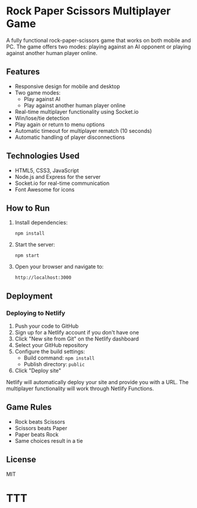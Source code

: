 # Rock Paper Scissors Multiplayer Game

A fully functional rock-paper-scissors game that works on both mobile and PC. The game offers two modes: playing against an AI opponent or playing against another human player online.

## Features

- Responsive design for mobile and desktop
- Two game modes:
  - Play against AI
  - Play against another human player online
- Real-time multiplayer functionality using Socket.io
- Win/lose/tie detection
- Play again or return to menu options
- Automatic timeout for multiplayer rematch (10 seconds)
- Automatic handling of player disconnections

## Technologies Used

- HTML5, CSS3, JavaScript
- Node.js and Express for the server
- Socket.io for real-time communication
- Font Awesome for icons

## How to Run

1. Install dependencies:
   ```
   npm install
   ```

2. Start the server:
   ```
   npm start
   ```

3. Open your browser and navigate to:
   ```
   http://localhost:3000
   ```

## Deployment

### Deploying to Netlify

1. Push your code to GitHub
2. Sign up for a Netlify account if you don't have one
3. Click "New site from Git" on the Netlify dashboard
4. Select your GitHub repository
5. Configure the build settings:
   - Build command: `npm install`
   - Publish directory: `public`
6. Click "Deploy site"

Netlify will automatically deploy your site and provide you with a URL. The multiplayer functionality will work through Netlify Functions.

## Game Rules

- Rock beats Scissors
- Scissors beats Paper
- Paper beats Rock
- Same choices result in a tie

## License

MIT
# TTT
